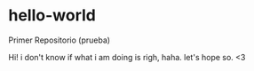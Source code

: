 # hello-world
Primer Repositorio (prueba)

Hi! i don't know if what i am doing is righ, haha.
let's hope so. <3
